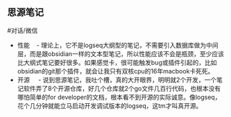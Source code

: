 ## 思源笔记  

#对话/微信
- 性能
   - 理论上，它不是logseq大纲型的笔记，不需要引入数据库做为中间层，而是跟obsidian一样的文本型笔记，所以性能应该不会是瓶颈，至少应该比大纲式笔记要好很多。如果感觉卡，很可能触发bug或插件引起的，比如obsidian的git那个插件，就会让我只有双核cpu的16年macbook卡死死。
- 开源
    - 说到思源笔记，我吐个槽，真的大开眼界，明明就2个开发，一个笔记软件弄了8个开源仓库，好几个仓库就2个go文件几百行代码，也根本没有哪怕简单的for developer的文档，根本看不到开源的实际诚意。像logseq，花个几分钟就能立马启动开发调试版本的logseq，这tm才叫真开源。
